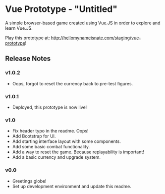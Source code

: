 # Vue Prototype - "Untitled"

A simple browser-based game created using Vue.JS in order to explore and learn Vue.JS.

Play this prototype at: http://hellomynameisnate.com/staging/vue-prototype!

## Release Notes

### v1.0.2

- Oops, forgot to reset the currency back to pre-test figures.

### v1.0.1

- Deployed, this prototype is now live!

### v1.0

- Fix header typo in the readme. Oops!
- Add Bootstrap for UI.
- Add starting interface layout with some components.
- Add some basic combat functionality.
- Add a way to reset the game. Because replayability is important!
- Add a basic currency and upgrade system.

### v0.0

- Greetings globe!
- Set up development environment and update this readme.